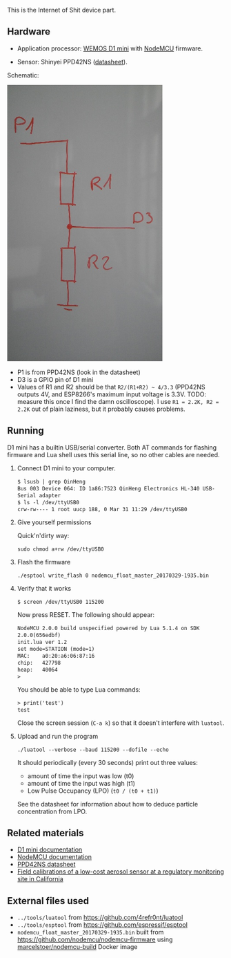 This is the Internet of Shit device part.

## Hardware

- Application processor: [WEMOS D1 mini][d1-mini] with [NodeMCU][nodemcu]
  firmware.

- Sensor: Shinyei PPD42NS ([datasheet][ppd42ns]).

Schematic:

![](lol_schematic.jpg)

- P1 is from PPD42NS (look in the datasheet)
- D3 is a GPIO pin of D1 mini
- Values of R1 and R2 should be that `R2/(R1+R2) ~ 4/3.3` (PPD42NS outputs 4V,
  and ESP8266's maximum input voltage is 3.3V. TODO: measure this once I find
  the damn oscilloscope).
  I use `R1 = 2.2K, R2 = 2.2K` out of plain laziness, but it probably causes
  problems.

## Running

D1 mini has a builtin USB/serial converter. Both AT commands for flashing
firmware and Lua shell uses this serial line, so no other cables are needed.

1. Connect D1 mini to your computer.

    ```
    $ lsusb | grep QinHeng
    Bus 003 Device 064: ID 1a86:7523 QinHeng Electronics HL-340 USB-Serial adapter
    $ ls -l /dev/ttyUSB0
    crw-rw---- 1 root uucp 188, 0 Mar 31 11:29 /dev/ttyUSB0
    ```

2. Give yourself permissions

    Quick'n'dirty way:

    ```
    sudo chmod a+rw /dev/ttyUSB0
    ```

3. Flash the firmware

    ```
    ./esptool write_flash 0 nodemcu_float_master_20170329-1935.bin
    ```

4. Verify that it works

    ```
    $ screen /dev/ttyUSB0 115200
    ```

    Now press RESET. The following should appear:

    ```
    NodeMCU 2.0.0 build unspecified powered by Lua 5.1.4 on SDK 2.0.0(656edbf)
    init.lua ver 1.2
    set mode=STATION (mode=1)
    MAC:    a0:20:a6:06:87:16
    chip:   427798
    heap:   40064
    > 
    ```

    You should be able to type Lua commands:

    ```
    > print('test')
    test
    ```

    Close the screen session (`C-a k`) so that it doesn't interfere with `luatool`.

6. Upload and run the program

    ```
    ./luatool --verbose --baud 115200 --dofile --echo
    ```

    It should periodically (every 30 seconds) print out three values:
    - amount of time the input was low (t0)
    - amount of time the input was high (t1)
    - Low Pulse Occupancy (LPO) (`t0 / (t0 + t1)`)

    See the datasheet for information about how to deduce particle concentration
    from LPO.

## Related materials

- [D1 mini documentation][d1-mini]
- [NodeMCU documentation][nodemcu]
- [PPD42NS datasheet][ppd42ns]
- [Field calibrations of a low-cost aerosol sensor at a regulatory monitoring site in California][field-calibrations]

[d1-mini]: https://www.wemos.cc/product/d1-mini.html
[nodemcu]: https://nodemcu.readthedocs.io/en/master/
[ppd42ns]: http://web.archive.org/web/20140911065722/http://www.sca-shinyei.com/pdf/PPD42NS.pdf 
[field-calibrations]: http://www.kirkrsmith.org/publications/2014/04/30/field-calibrations-of-a-low-cost-aerosol-sensor-at-a-regulatory-monitoring-site-in-california

## External files used

- `../tools/luatool` from <https://github.com/4refr0nt/luatool>
- `../tools/esptool` from <https://github.com/espressif/esptool>
- `nodemcu_float_master_20170329-1935.bin` built from
  <https://github.com/nodemcu/nodemcu-firmware> using
  [marcelstoer/nodemcu-build](https://hub.docker.com/r/marcelstoer/nodemcu-build/)
  Docker image
